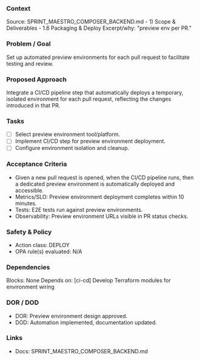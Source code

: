 ### Context
Source: SPRINT_MAESTRO_COMPOSER_BACKEND.md - 1) Scope & Deliverables - 1.6 Packaging & Deploy
Excerpt/why: "preview env per PR."

### Problem / Goal
Set up automated preview environments for each pull request to facilitate testing and review.

### Proposed Approach
Integrate a CI/CD pipeline step that automatically deploys a temporary, isolated environment for each pull request, reflecting the changes introduced in that PR.

### Tasks
- [ ] Select preview environment tool/platform.
- [ ] Implement CI/CD step for preview environment deployment.
- [ ] Configure environment isolation and cleanup.

### Acceptance Criteria
- Given a new pull request is opened, when the CI/CD pipeline runs, then a dedicated preview environment is automatically deployed and accessible.
- Metrics/SLO: Preview environment deployment completes within 10 minutes.
- Tests: E2E tests run against preview environments.
- Observability: Preview environment URLs visible in PR status checks.

### Safety & Policy
- Action class: DEPLOY
- OPA rule(s) evaluated: N/A

### Dependencies
Blocks: None
Depends on: [ci-cd] Develop Terraform modules for environment wiring

### DOR / DOD
- DOR: Preview environment design approved.
- DOD: Automation implemented, documentation updated.

### Links
- Docs: SPRINT_MAESTRO_COMPOSER_BACKEND.md
